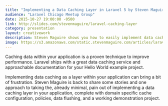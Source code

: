```yaml
---
title: "Implementing a Data Caching Layer in Laravel 5 by Steven Maguire"
audience: "Laravel Chicago Meetup Group"
date: 2015-10-27 19:00:00 -0500
link: http://slides.com/stevenmaguire/laravel-caching-layer
category: presentation
layout: creativework
description: Steven Maguire shows you how to easily implement data caching as a layer within Laravel applications
image: https://s3.amazonaws.com/static.stevenmaguire.com/articles/laravel-ci.jpg
---
```


Caching data within your application is a proven technique to improve performance. Laravel ships with a great data caching service and approachable documentation for your Hello World example project.

Implementing data caching as a layer within your application can bring a bit of frustration. Steven Maguire is back to share some stories and one approach to taking the, already minimal, pain out of implementing a data caching layer in your application, complete with domain specific cache configuration, policies, data flushing, and a working demonstration project.
